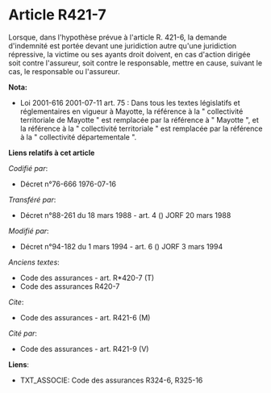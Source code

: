 # Article R421-7

Lorsque, dans l'hypothèse prévue à l'article R. 421-6, la demande d'indemnité est portée devant une juridiction autre qu'une
juridiction répressive, la victime ou ses ayants droit doivent, en cas d'action dirigée soit contre l'assureur, soit contre
le responsable, mettre en cause, suivant le cas, le responsable ou l'assureur.

**Nota:**

- Loi 2001-616 2001-07-11 art. 75 : Dans tous les textes législatifs et réglementaires en vigueur à Mayotte, la référence à
la " collectivité territoriale de Mayotte " est remplacée par la référence à " Mayotte ", et la référence à la " collectivité
territoriale " est remplacée par la référence à la " collectivité départementale ".

**Liens relatifs à cet article**

_Codifié par_:

  - Décret n°76-666 1976-07-16

_Transféré par_:

  - Décret n°88-261 du 18 mars 1988 - art. 4 () JORF 20 mars 1988

_Modifié par_:

  - Décret n°94-182 du 1 mars 1994 - art. 6 () JORF 3 mars 1994

_Anciens textes_:

  - Code des assurances - art. R*420-7 (T)
  - Code des assurances R420-7

_Cite_:

  - Code des assurances - art. R421-6 (M)

_Cité par_:

  - Code des assurances - art. R421-9 (V)

**Liens**:

  - TXT_ASSOCIE: Code des assurances R324-6, R325-16
